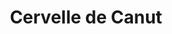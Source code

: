 ---
layout: recette-v2
categories: [recettes]
hidden: true
lang: fr
sitemap: true
title: Cervelle de Canut
type: sel
---